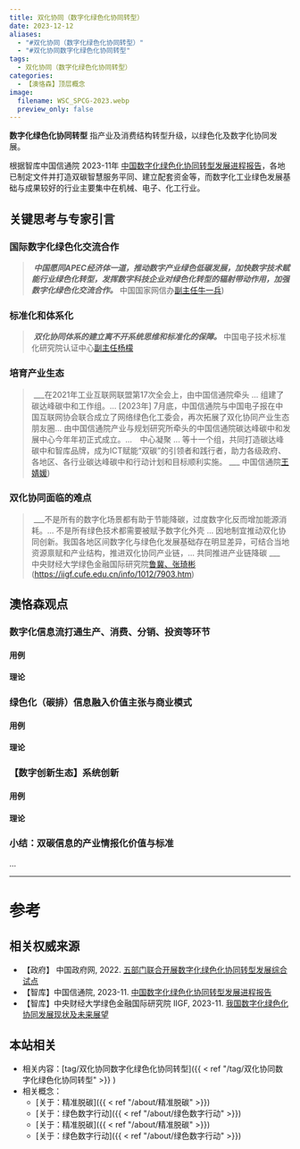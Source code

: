 ```yaml
---
title: 双化协同（数字化绿色化协同转型）　 
date: 2023-12-12
aliases:
  - "#双化协同（数字化绿色化协同转型）"
  - "#双化协同数字化绿色化协同转型"
tags:
  - 双化协同（数字化绿色化协同转型）
categories:
  - 【澳恪森】顶层概念
image:
  filename: WSC_SPCG-2023.webp
  preview_only: false
---
```


**数字化绿色化协同转型** 指产业及消费结构转型升级，以绿色化及数字化协同发展。

根据智库中国信通院 2023-11年 [中国数字化绿色化协同转型发展进程报告](http://www.caict.ac.cn/kxyj/qwfb/ztbg/202311/P020231110566201824016.pdf)，各地已制定文件并打造双碳智慧服务平同、建立配套资金等，而数字化工业绿色发展基础与成果较好的行业主要集中在机械、电子、化工行业。

## 关键思考与专家引言

### 国际数字化绿色化交流合作

>  ___中国愿同APEC经济体一道，推动数字产业绿色低碳发展，加快数字技术赋能行业绿色化转型，发挥数字科技企业对绿色化转型的辐射带动作用，加强数字化绿色化交流合作。___
>  中国国家网信办[副主任牛一兵](http://www.cac.gov.cn/2023-06/21/c_1688997016949651.htm))

### 标准化和体系化

>  ___双化协同体系的建立离不开系统思维和标准化的保障。___
>  中国电子技术标准化研究院认证中心[副主任杨檬](https://k.sina.com.cn/article_2090512390_7c9ab0060200266ad.html)


### 培育产业生态

>  ___在2021年工业互联网联盟第17次全会上，由中国信通院牵头 ... 组建了碳达峰碳中和工作组。... [2023年] 7月底，中国信通院与中国电子报在中国互联网协会联合成立了网络绿色化工委会，再次拓展了双化协同产业生态朋友圈... 由中国信通院产业与规划研究所牵头的中国信通院碳达峰碳中和发展中心今年年初正式成立。...　中心凝聚 ... 等十一个组，共同打造碳达峰碳中和智库品牌，成为ICT赋能“双碳”的引领者和践行者，助力各级政府、各地区、各行业碳达峰碳中和行动计划和目标顺利实施。 ___
>  中国信通院[王婧媛](https://www.sjz.gov.cn/col/1660290300813/2023/06/06/1686015560429.html))


### 双化协同面临的难点

>  ___不是所有的数字化场景都有助于节能降碳，过度数字化反而增加能源消耗。... 不是所有绿色技术都需要被赋予数字化外壳 ... 因地制宜推动双化协同创新。我国各地区间数字化与绿色化发展基础存在明显差异，可结合当地资源禀赋和产业结构，推进双化协同产业链，... 共同推进产业链降碳  ___
>   中央财经大学绿色金融国际研究院[鲁冀、张琦彬]()(https://iigf.cufe.edu.cn/info/1012/7903.htm)
>  

## 澳恪森观点

### 数字化信息流打通生产、消费、分销、投资等环节

#### 用例

#### 理论

### 绿色化（碳排）信息融入价值主张与商业模式

#### 用例

#### 理论


### 【数字创新生态】系统创新


#### 用例

#### 理论


### 小结：双碳信息的产业情报化价值与标准


...


---
# 参考

## 相关权威来源

*  【政府】 中国政府网, 2022. [五部门联合开展数字化绿色化协同转型发展综合试点](https://www.gov.cn/xinwen/2022-11/17/content_5727637.htm)
*  【智库】中国信通院, 2023-11. [中国数字化绿色化协同转型发展进程报告](http://www.caict.ac.cn/kxyj/qwfb/ztbg/202311/P020231110566201824016.pdf)
* 【智库】中央财经大学绿色金融国际研究院 IIGF, 2023-11. [我国数字化绿色化协同发展现状及未来展望](http://www.caict.ac.cn/kxyj/qwfb/ztbg/202311/P020231110566201824016.pdf)


## 本站相关
* 相关内容：[tag/双化协同数字化绿色化协同转型]({{ < ref "/tag/双化协同数字化绿色化协同转型" >}} )
* 相关概念：
	* [关于：精准脱碳]({{ < ref "/about/精准脱碳" >}})
	* [关于：绿色数字行动]({{ < ref "/about/绿色数字行动" >}})
	* [关于：精准脱碳]({{ < ref "/about/精准脱碳" >}})
	* [关于：绿色数字行动]({{ < ref "/about/绿色数字行动" >}})